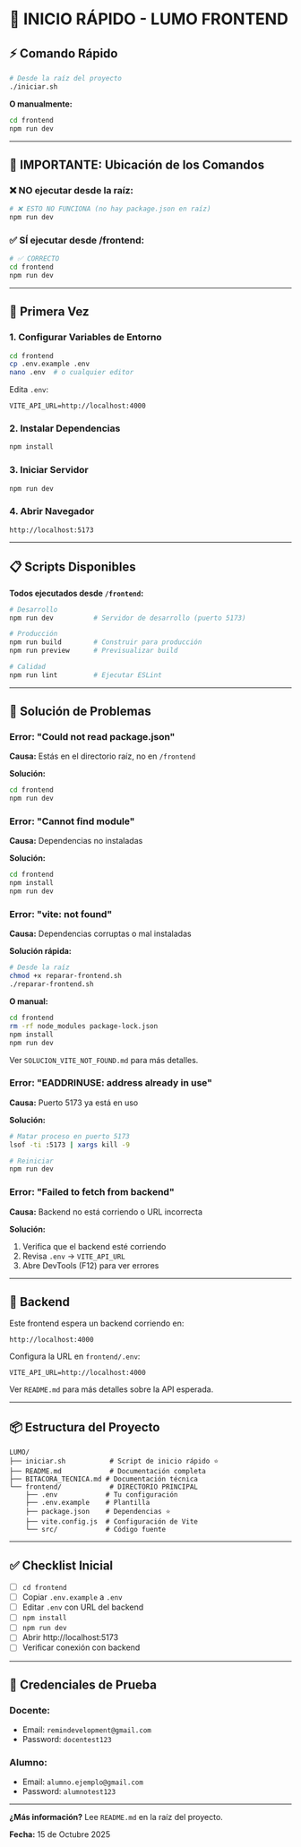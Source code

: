 # 🚀 INICIO RÁPIDO - LUMO FRONTEND

## ⚡ Comando Rápido

```bash
# Desde la raíz del proyecto
./iniciar.sh
```

**O manualmente:**

```bash
cd frontend
npm run dev
```

---

## 📍 IMPORTANTE: Ubicación de los Comandos

### ❌ NO ejecutar desde la raíz:
```bash
# ❌ ESTO NO FUNCIONA (no hay package.json en raíz)
npm run dev
```

### ✅ SÍ ejecutar desde /frontend:
```bash
# ✅ CORRECTO
cd frontend
npm run dev
```

---

## 🔧 Primera Vez

### 1. Configurar Variables de Entorno

```bash
cd frontend
cp .env.example .env
nano .env  # o cualquier editor
```

Edita `.env`:
```env
VITE_API_URL=http://localhost:4000
```

### 2. Instalar Dependencias

```bash
npm install
```

### 3. Iniciar Servidor

```bash
npm run dev
```

### 4. Abrir Navegador

```
http://localhost:5173
```

---

## 📋 Scripts Disponibles

**Todos ejecutados desde `/frontend`:**

```bash
# Desarrollo
npm run dev          # Servidor de desarrollo (puerto 5173)

# Producción
npm run build        # Construir para producción
npm run preview      # Previsualizar build

# Calidad
npm run lint         # Ejecutar ESLint
```

---

## 🐛 Solución de Problemas

### Error: "Could not read package.json"

**Causa:** Estás en el directorio raíz, no en `/frontend`

**Solución:**
```bash
cd frontend
npm run dev
```

### Error: "Cannot find module"

**Causa:** Dependencias no instaladas

**Solución:**
```bash
cd frontend
npm install
npm run dev
```

### Error: "vite: not found"

**Causa:** Dependencias corruptas o mal instaladas

**Solución rápida:**
```bash
# Desde la raíz
chmod +x reparar-frontend.sh
./reparar-frontend.sh
```

**O manual:**
```bash
cd frontend
rm -rf node_modules package-lock.json
npm install
npm run dev
```

Ver `SOLUCION_VITE_NOT_FOUND.md` para más detalles.

### Error: "EADDRINUSE: address already in use"

**Causa:** Puerto 5173 ya está en uso

**Solución:**
```bash
# Matar proceso en puerto 5173
lsof -ti :5173 | xargs kill -9

# Reiniciar
npm run dev
```

### Error: "Failed to fetch from backend"

**Causa:** Backend no está corriendo o URL incorrecta

**Solución:**
1. Verifica que el backend esté corriendo
2. Revisa `.env` → `VITE_API_URL`
3. Abre DevTools (F12) para ver errores

---

## 🔗 Backend

Este frontend espera un backend corriendo en:
```
http://localhost:4000
```

Configura la URL en `frontend/.env`:
```env
VITE_API_URL=http://localhost:4000
```

Ver `README.md` para más detalles sobre la API esperada.

---

## 📦 Estructura del Proyecto

```
LUMO/
├── iniciar.sh           # Script de inicio rápido ⭐
├── README.md            # Documentación completa
├── BITACORA_TECNICA.md # Documentación técnica
└── frontend/            # DIRECTORIO PRINCIPAL
    ├── .env            # Tu configuración
    ├── .env.example    # Plantilla
    ├── package.json    # Dependencias ⭐
    ├── vite.config.js  # Configuración de Vite
    └── src/            # Código fuente
```

---

## ✅ Checklist Inicial

- [ ] `cd frontend`
- [ ] Copiar `.env.example` a `.env`
- [ ] Editar `.env` con URL del backend
- [ ] `npm install`
- [ ] `npm run dev`
- [ ] Abrir http://localhost:5173
- [ ] Verificar conexión con backend

---

## 🎯 Credenciales de Prueba

### Docente:
- Email: `remindevelopment@gmail.com`
- Password: `docentest123`

### Alumno:
- Email: `alumno.ejemplo@gmail.com`
- Password: `alumnotest123`

---

**¿Más información?** Lee `README.md` en la raíz del proyecto.

**Fecha:** 15 de Octubre 2025
